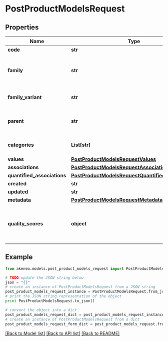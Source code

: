 # PostProductModelsRequest


## Properties
Name | Type | Description | Notes
------------ | ------------- | ------------- | -------------
**code** | **str** | Product model code | 
**family** | **str** | &lt;a href&#x3D;&#39;api-reference.html#Family&#39;&gt;Family&lt;/a&gt; code  from which the product inherits its attributes and attributes requirements (since the 3.2) | [optional] 
**family_variant** | **str** | Family variant code from which the product model inherits its attributes and variant attributes | 
**parent** | **str** | Code of the parent &lt;a href&#x3D;&#39;api-reference.html#Productmodel&#39;&gt;product model&lt;/a&gt;. This parent can be modified since the 2.3. | [optional] [default to 'null']
**categories** | **List[str]** | Codes of the &lt;a href&#x3D;&#39;api-reference.html#Category&#39;&gt;categories&lt;/a&gt; in which the product model is categorized | [optional] 
**values** | [**PostProductModelsRequestValues**](PostProductModelsRequestValues.md) |  | [optional] 
**associations** | [**PostProductModelsRequestAssociations**](PostProductModelsRequestAssociations.md) |  | [optional] 
**quantified_associations** | [**PostProductModelsRequestQuantifiedAssociations**](PostProductModelsRequestQuantifiedAssociations.md) |  | [optional] 
**created** | **str** | Date of creation | [optional] 
**updated** | **str** | Date of the last update | [optional] 
**metadata** | [**PostProductModelsRequestMetadata**](PostProductModelsRequestMetadata.md) |  | [optional] 
**quality_scores** | **object** | Product model quality scores for each channel/locale combination (&lt;strong&gt;only available since the 7.0 version&lt;/strong&gt; and when the \&quot;with_quality_scores\&quot; query parameter is set to \&quot;true\&quot;) | [optional] 

## Example

```python
from akeneo.models.post_product_models_request import PostProductModelsRequest

# TODO update the JSON string below
json = "{}"
# create an instance of PostProductModelsRequest from a JSON string
post_product_models_request_instance = PostProductModelsRequest.from_json(json)
# print the JSON string representation of the object
print PostProductModelsRequest.to_json()

# convert the object into a dict
post_product_models_request_dict = post_product_models_request_instance.to_dict()
# create an instance of PostProductModelsRequest from a dict
post_product_models_request_form_dict = post_product_models_request.from_dict(post_product_models_request_dict)
```
[[Back to Model list]](../README.md#documentation-for-models) [[Back to API list]](../README.md#documentation-for-api-endpoints) [[Back to README]](../README.md)


